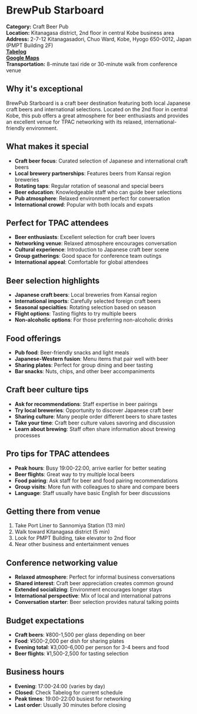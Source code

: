 # BrewPub Starboard

**Category:** Craft Beer Pub  
**Location:** Kitanagasa district, 2nd floor in central Kobe business area  
**Address:** 2-7-12 Kitanagasadori, Chuo Ward, Kobe, Hyogo 650-0012, Japan (PMPT Building 2F)  
**[Tabelog](https://s.tabelog.com/hyogo/A2801/A280101/28026306/)**  
**[Google Maps](https://maps.app.goo.gl/tBjvaTVV4P2KMmYi8)**  
**Transportation:** 8-minute taxi ride or 30-minute walk from conference venue  

## Why it's exceptional

BrewPub Starboard is a craft beer destination featuring both local Japanese craft beers and international selections. Located on the 2nd floor in central Kobe, this pub offers a great atmosphere for beer enthusiasts and provides an excellent venue for TPAC networking with its relaxed, international-friendly environment.

## What makes it special

- **Craft beer focus**: Curated selection of Japanese and international craft beers
- **Local brewery partnerships**: Features beers from Kansai region breweries
- **Rotating taps**: Regular rotation of seasonal and special beers
- **Beer education**: Knowledgeable staff who can guide beer selections
- **Pub atmosphere**: Relaxed environment perfect for conversation
- **International crowd**: Popular with both locals and expats

## Perfect for TPAC attendees

- **Beer enthusiasts**: Excellent selection for craft beer lovers
- **Networking venue**: Relaxed atmosphere encourages conversation
- **Cultural experience**: Introduction to Japanese craft beer scene
- **Group gatherings**: Good space for conference team outings
- **International appeal**: Comfortable for global attendees

## Beer selection highlights

- **Japanese craft beers**: Local breweries from Kansai region
- **International imports**: Carefully selected foreign craft beers
- **Seasonal specialties**: Rotating selection based on season
- **Flight options**: Tasting flights to try multiple beers
- **Non-alcoholic options**: For those preferring non-alcoholic drinks

## Food offerings

- **Pub food**: Beer-friendly snacks and light meals
- **Japanese-Western fusion**: Menu items that pair well with beer
- **Sharing plates**: Perfect for group dining and beer tasting
- **Bar snacks**: Nuts, chips, and other beer accompaniments

## Craft beer culture tips

- **Ask for recommendations**: Staff expertise in beer pairings
- **Try local breweries**: Opportunity to discover Japanese craft beer
- **Sharing culture**: Many people order different beers to share tastes
- **Take your time**: Craft beer culture values savoring and discussion
- **Learn about brewing**: Staff often share information about brewing processes

## Pro tips for TPAC attendees

- **Peak hours**: Busy 19:00-22:00, arrive earlier for better seating
- **Beer flights**: Great way to try multiple local beers
- **Food pairing**: Ask staff for beer and food pairing recommendations
- **Group visits**: More fun with colleagues to share and compare beers
- **Language**: Staff usually have basic English for beer discussions

## Getting there from venue

1. Take Port Liner to Sannomiya Station (13 min)
2. Walk toward Kitanagasa district (5 min)
3. Look for PMPT Building, take elevator to 2nd floor
4. Near other business and entertainment venues

## Conference networking value

- **Relaxed atmosphere**: Perfect for informal business conversations
- **Shared interest**: Craft beer appreciation creates common ground
- **Extended socializing**: Environment encourages longer stays
- **International perspective**: Mix of local and international patrons
- **Conversation starter**: Beer selection provides natural talking points

## Budget expectations

- **Craft beers**: ¥800-1,500 per glass depending on beer
- **Food**: ¥500-2,000 per dish for sharing plates
- **Evening total**: ¥3,000-6,000 per person for 3-4 beers and food
- **Beer flights**: ¥1,500-2,500 for tasting selection

## Business hours

- **Evening**: 17:00-24:00 (varies by day)
- **Closed**: Check Tabelog for current schedule
- **Peak times**: 19:00-22:00 busiest for networking
- **Last order**: Usually 30 minutes before closing